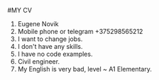 #MY CV
1. Eugene Novik
2. Mobile phone or telegram +375298565212
3. I want to change jobs.
4. I don't have any skills.
5. I have no code examples.
6. Civil engineer.
7. My English is very bad, level ~ A1 Elementary.
